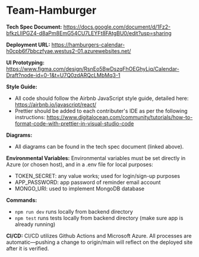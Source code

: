 # Team-Hamburger

**Tech Spec Document:**
https://docs.google.com/document/d/1Fz2-bfkzLIIPGZ4-d8aPm8EmG54CU7LEYFt8FAtgBU0/edit?usp=sharing

**Deployment URL:**
https://hamburgers-calendar-h0cpb6f7bbczfyae.westus2-01.azurewebsites.net/

**UI Prototyping:** 
https://www.figma.com/design/RsnEo5BwDszqFhOEGhyLjq/Calendar-Draft?node-id=0-1&t=U7Q0zdARQcLMbMq3-1

**Style Guide:** 
- All code should follow the Airbnb JavaScript style guide, detailed here: https://airbnb.io/javascript/react/
- Prettier should be added to each contributer's IDE as per the following instructions: https://www.digitalocean.com/community/tutorials/how-to-format-code-with-prettier-in-visual-studio-code

**Diagrams:** 
- All diagrams can be found in the tech spec document (linked above). 

**Environmental Variables:**
Environmental variables must be set directly in Azure (or chosen host), and in a .env file for local purposes: 
- TOKEN_SECRET: any value works; used for login/sign-up purposes
- APP_PASSWORD: app password of reminder email account
- MONGO_URI: used to implement MongoDB database 

**Commands:**
- `npm run dev` runs locally from backend directory
- `npm test` runs tests locally from backend directory (make sure app is already running) 

**CI/CD:**
CI/CD utilizes Github Actions and Microsoft Azure. All processes are automatic—pushing a change to origin/main will reflect on the deployed site after it is verified. 
